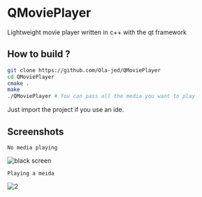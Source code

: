 # QMoviePlayer

Lightweight movie player written in c++ with the qt framework

## How to build ?

```bash
git clone https://github.com/Ola-jed/QMoviePlayer
cd QMoviePlayer
cmake .
make
./QMoviePlayer # You can pass all the media you want to play
```

Just import the project if you use an ide.

## Screenshots
    No media playing
![black screen](https://user-images.githubusercontent.com/66482155/114758002-660eed00-9d54-11eb-90a5-4abd5b673535.png)


    Playing a meida
![2](https://user-images.githubusercontent.com/66482155/114758059-74f59f80-9d54-11eb-8ee0-9091c6aa646b.png)
